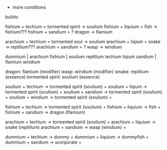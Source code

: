 - more conditions

builds:

fishium + techium = tormented spirit -> soulium
fishium + liquium = fish -> fishium???
fishium + sandium = ? dragon -> flamium

arachium + techium = tormented soul -> soulium
arachium + liqium = snake -> reptilium???
arachium + sandium = ? wasp -> windium

dummium | arachium fishium | soulium reptilium
techium liqium sandium | flamium windium

dragon: flamium (modifier)
wasp: windium (modifier)
smake: reptilium (essence)
tormented spirit: soulium (essence)

soulium + techium -> tormented spirit (soulium) +
soulium + liqium -> tormented spirit (soulium) +
soulium + sandium -> tormented spirit (soulium) +
soulium + windium -> tormented spirit (soulium) +

<!-- soulium + flamium -> tormented spirit (soulium) -->

fishium + techium -> tormented spirit (soulium) +
fishium + liquium -> fish +
fishium + sandium -> dragon (flamium)

<!-- fishium + windium -> ? seagull carying a fish -->
<!-- fishium + flamium -> ? fish stake -->

arachium + techium -> tormented spirit (soulium) +
arachium + liquium -> snake (reptilium)
arachium + sandium -> wasp (windium) +

<!-- arachium + windium -> ? bat -->
<!-- arachium + flamium -> ? firebug -->

dummium + techium -> dummy +
dummium + liquium -> dummyfish +
dummium + sandium -> scorporate +

<!-- dummium + windium -> ? drone -->
<!-- dummium + flamium -> ? lighter -->

<!-- reptilium + techium -> ? godzilla robot -->
<!-- reptilium + liquium -> ? wednesday dudes -->
<!-- reptilium + sandium -> ? dune worm ??? -->
<!-- reptilium + windium -> ? prerodactyl -->
<!-- reptilium + flamium -> ? fire snail (fire in place of the hous) -->
